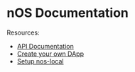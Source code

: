 # nOS Documentation



Resources:
- [API Documentation](./api.md)
- [Create your own DApp](./create-your-own-dapp.md.md)
- [Setup nos-local](./nos-local.md)
